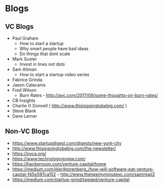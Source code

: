 # Blogs

## VC Blogs
- Paul Graham
	- How to start a startup
	- Why smart people have bad ideas
	- Do things that dont scale
- Mark Suster
	- Invest in lines not dots
- Sam Altman
	- How to start a startup video series
- Fabrice Grinda
- Jason Calacanis
- Fred Wilson
	- Burn Rates - http://avc.com/2017/09/some-thoughts-on-burn-rates/
- CB Insights
- Charlie O Donnell ( http://www.thisisgoingtobebig.com/ )
- Steve Blank
- Dave Lerner

## Non-VC Blogs

- https://www.startupdigest.com/digests/new-york-city
- http://www.thisisgoingtobebig.com/the-newsletter/
- https://nvca.org/
- https://www.technologyreview.com/
- https://hackernoon.com/venture-capital/home
- https://medium.com/@eriktorenberg_/how-will-software-eat-venture-capital-f45e597ca152
– http://www.thetwentyminutevc.com/samirkaji2
- https://medium.com/startup-grind/tagged/venture-capital
